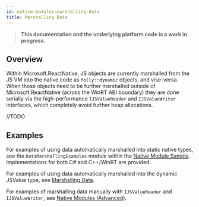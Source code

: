 ```yaml
---
id: native-modules-marshalling-data
title: Marshalling Data
---
```


>**This documentation and the underlying platform code is a work in progress.**

## Overview

Within Microsoft.ReactNative, JS objects are currently marshalled from the JS VM into the native code as `folly::dynamic` objects, and vise-versa. When those objects need to be further marshalled outside of Microsoft.ReactNative (across the WinRT ABI boundary) they are done serially via the high-performance `IJSValueReader` and `IJSValueWriter` interfaces, which completely avoid further heap allocations.

//TODO

## Examples

For examples of using data automatically marshalled into static native types, see the `DataMarshallingExamples` module within the [Native Module Sample](https://github.com/microsoft/react-native-windows-samples/tree/master/samples/NativeModuleSample). Implementations for both C# and C++/WinRT are provided.

For examples of using data automatically marshalled into the dynamic JSValue type, see [Marshalling Data](native-modules-marshalling-data.md).

For examples of marshalling data manually with `IJSValueReader` and `IJSValueWriter`, see [Native Modules (Advanced)](native-modules-advanced.md).
